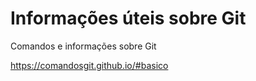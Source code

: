 # Informações úteis sobre Git

Comandos e informações sobre Git

https://comandosgit.github.io/#basico